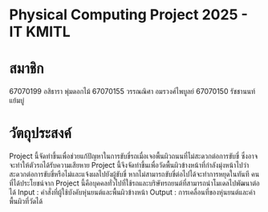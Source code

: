 # Physical Computing Project 2025 - IT KMITL
# สมาชิก
67070199 อสิธารา พุ่มดอกไม้
67070155 วรรณณิศา อมรวงศ์ไพบูลย์
67070150 รัชชานนท์ แย้มบู่
# วัตถุประสงค์
Project นี้จัดทำขึ้นเพื่อช่วยแก้ปัญหาในการขับขี่รถเมื่อเจอพื้นผิวถนนที่ไม่สะดวกต่อการขับขี่ ซึ่งอาจจะทำให้ตัวรถได้รับความเสียหาย Project นี้จึงจัดทำขึ้นเพื่อวัดพื้นผิวข้างหน้าที่กำลังมุ่งหน้าไปว่าสะดวกต่อการขับขี่หรือไม่และแจ้งผลไปยังผู้ขับขี่ หากไม่สามารถขับขี่ต่อไปได้จะทำการหยุดในทันที คนที่ได้ประโยชน์จาก Project นี้คือบุคคลทั่วไปที่ใช้รถและบริษัทรถยนต์ที่สามารถนำโมเดลไปพัฒนาต่อได้ Input : คำสั่งที่ผู้ใช้บังคับหุ่นยนต์และพื้นผิวข้างหน้า Output : การเคลื่อนที่ของหุ่นยนต์และค่าพื้นผิวที่วัดได้
